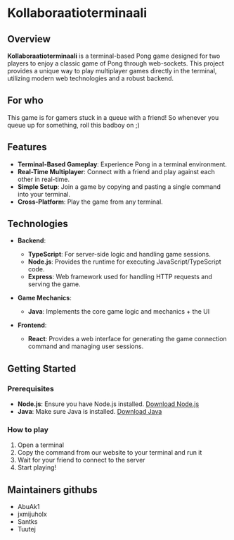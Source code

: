 # Kollaboraatioterminaali

## Overview

**Kollaboraatioterminaali** is a terminal-based Pong game designed for two players to enjoy a classic game of Pong through web-sockets. This project provides a unique way to play multiplayer games directly in the terminal, utilizing modern web technologies and a robust backend.

## For who

This game is for gamers stuck in a queue with a friend! So whenever you queue up for something, roll this badboy on ;)

## Features

- **Terminal-Based Gameplay**: Experience Pong in a terminal environment.
- **Real-Time Multiplayer**: Connect with a friend and play against each other in real-time.
- **Simple Setup**: Join a game by copying and pasting a single command into your terminal.
- **Cross-Platform**: Play the game from any terminal.

## Technologies

- **Backend**: 
  - **TypeScript**: For server-side logic and handling game sessions.
  - **Node.js**: Provides the runtime for executing JavaScript/TypeScript code.
  - **Express**: Web framework used for handling HTTP requests and serving the game.

- **Game Mechanics**: 
  - **Java**: Implements the core game logic and mechanics + the UI

- **Frontend**: 
  - **React**: Provides a web interface for generating the game connection command and managing user sessions.

## Getting Started

### Prerequisites

- **Node.js**: Ensure you have Node.js installed. [Download Node.js](https://nodejs.org/)
- **Java**: Make sure Java is installed. [Download Java](https://www.oracle.com/java/technologies/javase-jdk11-downloads.html)

### How to play
1. Open a terminal
2. Copy the command from our website to your terminal and run it
3. Wait for your friend to connect to the server
4. Start playing!

## Maintainers githubs
- AbuAk1
- jxmijuholx
- Santks
- Tuutej
